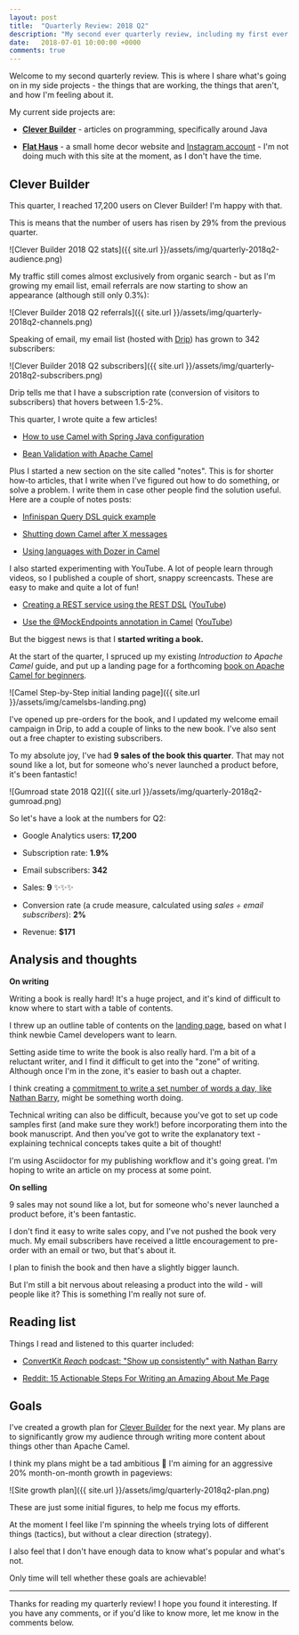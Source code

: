 ```yaml
---
layout: post
title:  "Quarterly Review: 2018 Q2"
description: "My second ever quarterly review, including my first ever book sales"
date:   2018-07-01 10:00:00 +0000
comments: true
---
```


Welcome to my second quarterly review. This is where I share what's going on in my side projects - the things that are working, the things that aren't, and how I'm feeling about it.

My current side projects are:

- [**Clever Builder**][cb] - articles on programming, specifically around Java

- [**Flat Haus**][fh] - a small home decor website and [Instagram account][fh-insta] - I'm not doing much with this site at the moment, as I don't have the time.

## Clever Builder 

This quarter, I reached 17,200 users on Clever Builder! I'm happy with that. 

This is means that the number of users has risen by 29% from the previous quarter.

![Clever Builder 2018 Q2 stats]({{ site.url }}/assets/img/quarterly-2018q2-audience.png)

My traffic still comes almost exclusively from organic search - but as I'm growing my email list, email referrals are now starting to show an appearance (although still only 0.3%):

![Clever Builder 2018 Q2 referrals]({{ site.url }}/assets/img/quarterly-2018q2-channels.png)

Speaking of email, my email list (hosted with [Drip][drip]) has grown to 342 subscribers:

![Clever Builder 2018 Q2 subscribers]({{ site.url }}/assets/img/quarterly-2018q2-subscribers.png)

Drip tells me that I have a subscription rate (conversion of visitors to subscribers) that hovers between 1.5-2%.

This quarter, I wrote quite a few articles!

- [How to use Camel with Spring Java configuration][springjavaconfig]

- [Bean Validation with Apache Camel][beanvalidation]

Plus I started a new section on the site called "notes". This is for shorter how-to articles, that I write when I've figured out how to do something, or solve a problem. I write them in case other people find the solution useful. Here are a couple of notes posts:

- [Infinispan Query DSL quick example][querydsl]

- [Shutting down Camel after X messages][camelshutdown]

- [Using languages with Dozer in Camel][dozerlang]

I also started experimenting with YouTube. A lot of people learn through videos, so I published a couple of short, snappy screencasts. These are easy to make and quite a lot of fun!

- [Creating a REST service using the REST DSL][restdslvideo] ([YouTube][restdslyoutube])

- [Use the @MockEndpoints annotation in Camel][mockendpointsvideo] ([YouTube][mockendpointsyoutube])

But the biggest news is that I **started writing a book.**

At the start of the quarter, I spruced up my existing _Introduction to Apache Camel_ guide, and put up a landing page for a forthcoming [book on Apache Camel for beginners][camelsbs].

![Camel Step-by-Step initial landing page]({{ site.url }}/assets/img/camelsbs-landing.png)

I've opened up pre-orders for the book, and I updated my welcome email campaign in Drip, to add a couple of links to the new book. I've also sent out a free chapter to existing subscribers.

To my absolute joy, I've had **9 sales of the book this quarter**. That may not sound like a lot, but for someone who's never launched a product before, it's been fantastic!

![Gumroad state 2018 Q2]({{ site.url }}/assets/img/quarterly-2018q2-gumroad.png)

So let's have a look at the numbers for Q2:

- Google Analytics users: **17,200**

- Subscription rate: **1.9%**

- Email subscribers: **342**

- Sales: **9** ✨✨✨

- Conversion rate (a crude measure, calculated using _sales ÷ email subscribers_): **2%** 

- Revenue: **$171**

## Analysis and thoughts

**On writing**

Writing a book is really hard! It's a huge project, and it's kind of difficult to know where to start with a table of contents.

I threw up an outline table of contents on the [landing page][camelsbs], based on what I think newbie Camel developers want to learn.

Setting aside time to write the book is also really hard. I'm a bit of a reluctant writer, and I find it difficult to get into the "zone" of writing. Although once I'm in the zone, it's easier to bash out a chapter. 

I think creating a [commitment to write a set number of words a day, like Nathan Barry][commitment], might be something worth doing.

Technical writing can also be difficult, because you've got to set up code samples first (and make sure they work!) before incorporating them into the book manuscript. And then you've got to write the explanatory text - explaining technical concepts takes quite a bit of thought!

I'm using Asciidoctor for my publishing workflow and it's going great. I'm hoping to write an article on my process at some point.

**On selling**

9 sales may not sound like a lot, but for someone who's never launched a product before, it's been fantastic.

I don't find it easy to write sales copy, and I've not pushed the book very much. My email subscribers have received a little encouragement to pre-order with an email or two, but that's about it.

I plan to finish the book and then have a slightly bigger launch. 

But I'm still a bit nervous about releasing a product into the wild - will people like it? This is something I'm really not sure of.

## Reading list

Things I read and listened to this quarter included:

- [ConvertKit _Reach_ podcast: "Show up consistently" with Nathan Barry][reach]

- [Reddit: 15 Actionable Steps For Writing an Amazing About Me Page][aboutme]

## Goals

I've created a growth plan for [Clever Builder][cb] for the next year. My plans are to significantly grow my audience through writing more content about things other than Apache Camel.

I think my plans might be a tad ambitious 🤔  I'm aiming for an aggressive 20% month-on-month growth in pageviews:

![Site growth plan]({{ site.url }}/assets/img/quarterly-2018q2-plan.png)

These are just some initial figures, to help me focus my efforts. 

At the moment I feel like I'm spinning the wheels trying lots of different things (tactics), but without a clear direction (strategy).

I also feel that I don't have enough data to know what's popular and what's not.

Only time will tell whether these goals are achievable!

---

Thanks for reading my quarterly review! I hope you found it interesting. If you have any comments, or if you'd like to know more, let me know in the comments below.


[cb]: https://cleverbuilder.com
[fh]: http://flat.haus
[fh-insta]: https://instagram.com/flat.haus

[springjavaconfig]: https://cleverbuilder.com/articles/camel-spring-java-config/
[camelsbs]: https://cleverbuilder.com/camelstepbystep
[beanvalidation]: https://cleverbuilder.com/articles/camel-bean-validation/
[commitment]: http://nathanbarry.com/commitment-changed-career/
[drip]: https://www.drip.com/
[reach]: https://convertkit.com/reach/reach-episode-10-nathan-barry-convertkit-show-consistently/
[aboutme]: https://www.reddit.com/r/Blogging/comments/8qg1vh/15_actionable_steps_for_writing_an_amazing_about/
[restdslvideo]: https://cleverbuilder.com/videos/camel-rest-service/
[restdslyoutube]: https://www.youtube.com/watch?v=aMCIw88AZeA
[mockendpointsvideo]: https://cleverbuilder.com/videos/camel-mockendpoints-annotation/
[mockendpointsyoutube]: https://www.youtube.com/watch?v=NfQL43mGT6s
[querydsl]: https://cleverbuilder.com/notes/infinispan-query-dsl/
[camelshutdown]: https://cleverbuilder.com/notes/camel-shut-down-after-messages/
[dozerlang]: https://cleverbuilder.com/notes/dozer-camel-languages/

